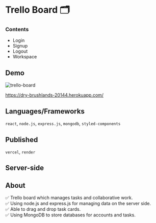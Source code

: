 # Trello Board 🗂

### Contents
- Login
- Signup
- Logout
- Workspace

## Demo

![trello-board](https://user-images.githubusercontent.com/88401910/170421478-8e7f680b-eb01-42fd-927b-ed05b1d02079.jpg)

https://dry-brushlands-20144.herokuapp.com/

## Languages/Frameworks

`react`, `node.js`, `express.js`, `mongodb`, `styled-components`

## Published

`vercel`, `render`

## Server-side



## About
:white_check_mark: Trello board which manages tasks and collaborative work.  
:white_check_mark: Using node.js and express.js for managing data on the server side.  
:white_check_mark: Able to drag and drop task cards.  
:white_check_mark: Using MongoDB to store databases for accounts and tasks.  

